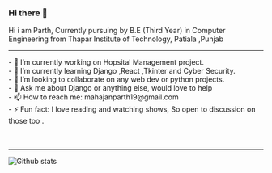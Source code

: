 ### Hi there 👋
Hi i am Parth, Currently pursuing by B.E (Third Year) in Computer Engineering from Thapar Institute of Technology, Patiala ,Punjab
<hr>
<!--
**mahajanparth19/mahajanparth19** is a ✨ _special_ ✨ repository because its `README.md` (this file) appears on your GitHub profile.
-->
- 🔭 I’m currently working on Hopsital Management project. <br>
- 🌱 I’m currently learning Django ,React ,Tkinter and Cyber Security. <br> 
- 👯 I’m looking to collaborate on any web dev or python projects. <br>
- 💬 Ask me about Django or anything else, would love to help <br>
- 📫 How to reach me: mahajanparth19@gmail.com <br>
- ⚡ Fun fact: I love reading and watching shows, So open to discussion on those too . <br>

<br>
<br>
<HR>
  
![Github stats](https://github-readme-stats.vercel.app/api?username=mahajanparth19&color=blue)

<br>
